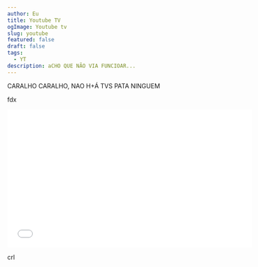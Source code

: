 ```yaml
---
author: Eu
title: Youtube TV
ogImage: Youtube tv
slug: youtube
featured: false
draft: false
tags:
  - YT
description: aCHO QUE NÃO VIA FUNCIOAR...
---
```

CARALHO CARALHO, NAO H+Á TVS PATA NINGUEM

fdx

<iframe width="560" height="315" src="[https://www.youtube.com/embed/oZame1Brs9k?si=6y1wrRx3FnmiMZqs](https://www.youtube.com/embed/oZame1Brs9k?si=6y1wrRx3FnmiMZqs)" title="YouTube video player" frameborder="0" allow="accelerometer; autoplay; clipboard-write; encrypted-media; gyroscope; picture-in-picture; web-share" referrerpolicy="strict-origin-when-cross-origin" allowfullscreen></iframe>

crl